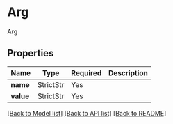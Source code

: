 # Arg

Arg

## Properties
| Name | Type | Required | Description |
| ------------ | ------------- | ------------- | ------------- |
**name** | StrictStr | Yes |  |
**value** | StrictStr | Yes |  |


[[Back to Model list]](../../../README.md#models-v2-link) [[Back to API list]](../../../README.md#apis-v2-link) [[Back to README]](../../../README.md)

